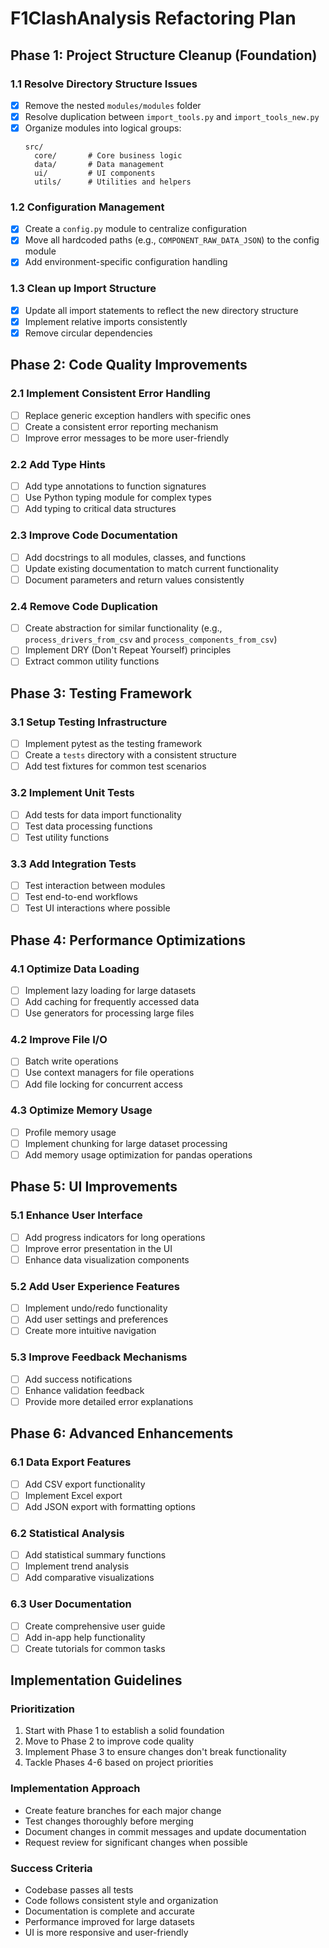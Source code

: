 # F1ClashAnalysis Refactoring Plan

## Phase 1: Project Structure Cleanup (Foundation)

### 1.1 Resolve Directory Structure Issues
- [x] Remove the nested `modules/modules` folder
- [x] Resolve duplication between `import_tools.py` and `import_tools_new.py`
- [x] Organize modules into logical groups:
  ```
  src/
    core/       # Core business logic
    data/       # Data management 
    ui/         # UI components
    utils/      # Utilities and helpers
  ```

### 1.2 Configuration Management
- [x] Create a `config.py` module to centralize configuration
- [x] Move all hardcoded paths (e.g., `COMPONENT_RAW_DATA_JSON`) to the config module
- [x] Add environment-specific configuration handling

### 1.3 Clean up Import Structure
- [x] Update all import statements to reflect the new directory structure
- [x] Implement relative imports consistently
- [x] Remove circular dependencies

## Phase 2: Code Quality Improvements

### 2.1 Implement Consistent Error Handling
- [ ] Replace generic exception handlers with specific ones
- [ ] Create a consistent error reporting mechanism
- [ ] Improve error messages to be more user-friendly

### 2.2 Add Type Hints
- [ ] Add type annotations to function signatures
- [ ] Use Python typing module for complex types
- [ ] Add typing to critical data structures

### 2.3 Improve Code Documentation
- [ ] Add docstrings to all modules, classes, and functions
- [ ] Update existing documentation to match current functionality
- [ ] Document parameters and return values consistently

### 2.4 Remove Code Duplication
- [ ] Create abstraction for similar functionality (e.g., `process_drivers_from_csv` and `process_components_from_csv`)
- [ ] Implement DRY (Don't Repeat Yourself) principles
- [ ] Extract common utility functions

## Phase 3: Testing Framework

### 3.1 Setup Testing Infrastructure
- [ ] Implement pytest as the testing framework
- [ ] Create a `tests` directory with a consistent structure
- [ ] Add test fixtures for common test scenarios

### 3.2 Implement Unit Tests
- [ ] Add tests for data import functionality
- [ ] Test data processing functions
- [ ] Test utility functions

### 3.3 Add Integration Tests
- [ ] Test interaction between modules
- [ ] Test end-to-end workflows
- [ ] Test UI interactions where possible

## Phase 4: Performance Optimizations

### 4.1 Optimize Data Loading
- [ ] Implement lazy loading for large datasets
- [ ] Add caching for frequently accessed data
- [ ] Use generators for processing large files

### 4.2 Improve File I/O
- [ ] Batch write operations
- [ ] Use context managers for file operations
- [ ] Add file locking for concurrent access

### 4.3 Optimize Memory Usage
- [ ] Profile memory usage
- [ ] Implement chunking for large dataset processing
- [ ] Add memory usage optimization for pandas operations

## Phase 5: UI Improvements

### 5.1 Enhance User Interface
- [ ] Add progress indicators for long operations
- [ ] Improve error presentation in the UI
- [ ] Enhance data visualization components

### 5.2 Add User Experience Features
- [ ] Implement undo/redo functionality
- [ ] Add user settings and preferences
- [ ] Create more intuitive navigation

### 5.3 Improve Feedback Mechanisms
- [ ] Add success notifications
- [ ] Enhance validation feedback
- [ ] Provide more detailed error explanations

## Phase 6: Advanced Enhancements

### 6.1 Data Export Features
- [ ] Add CSV export functionality
- [ ] Implement Excel export
- [ ] Add JSON export with formatting options

### 6.2 Statistical Analysis
- [ ] Add statistical summary functions
- [ ] Implement trend analysis
- [ ] Add comparative visualizations

### 6.3 User Documentation
- [ ] Create comprehensive user guide
- [ ] Add in-app help functionality
- [ ] Create tutorials for common tasks

## Implementation Guidelines

### Prioritization
1. Start with Phase 1 to establish a solid foundation
2. Move to Phase 2 to improve code quality
3. Implement Phase 3 to ensure changes don't break functionality
4. Tackle Phases 4-6 based on project priorities

### Implementation Approach
- Create feature branches for each major change
- Test changes thoroughly before merging
- Document changes in commit messages and update documentation
- Request review for significant changes when possible

### Success Criteria
- Codebase passes all tests
- Code follows consistent style and organization
- Documentation is complete and accurate
- Performance improved for large datasets
- UI is more responsive and user-friendly 